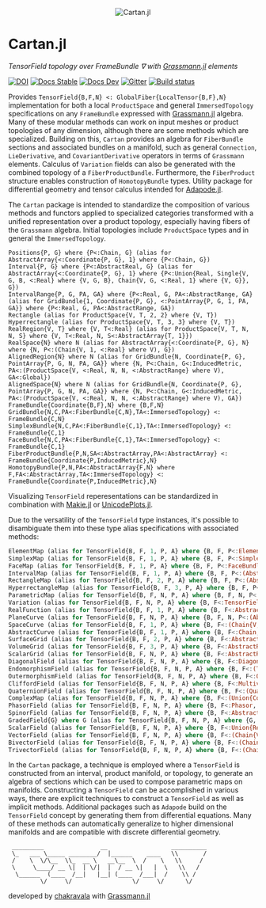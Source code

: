 <p align="center">
  <img src="./docs/src/assets/logo.png" alt="Cartan.jl"/>
</p>

# Cartan.jl

*TensorField topology over FrameBundle ∇ with [Grassmann.jl](https://github.com/chakravala/Grassmann.jl) elements*

[![DOI](https://zenodo.org/badge/673606851.svg)](https://zenodo.org/badge/latestdoi/673606851)
[![Docs Stable](https://img.shields.io/badge/docs-stable-blue.svg)](https://grassmann.crucialflow.com/stable)
[![Docs Dev](https://img.shields.io/badge/docs-dev-blue.svg)](https://grassmann.crucialflow.com/dev)
[![Gitter](https://badges.gitter.im/Grassmann-jl/community.svg)](https://gitter.im/Grassmann-jl/community?utm_source=badge&utm_medium=badge&utm_campaign=pr-badge)
[![Build status](https://ci.appveyor.com/api/projects/status/klhdg493nvs0oi7h?svg=true)](https://ci.appveyor.com/project/chakravala/cartan-jl)

Provides `TensorField{B,F,N} <: GlobalFiber{LocalTensor{B,F},N}` implementation for both a local `ProductSpace` and general `ImmersedTopology` specifications on any `FrameBundle` expressed with [Grassmann.jl](https://github.com/chakravala/Grassmann.jl) algebra.
Many of these modular methods can work on input meshes or product topologies of any dimension, although there are some methods which are specialized.
Building on this, `Cartan` provides an algebra for `FiberBundle` sections and associated bundles on a manifold, such as general `Connection`, `LieDerivative`, and `CovariantDerivative` operators in terms of `Grassmann` elements.
Calculus of `Variation` fields can also be generated with the combined topology of a `FiberProductBundle`.
Furthermore, the `FiberProduct` structure enables construction of `HomotopyBundle` types.
Utility package for differential geometry and tensor calculus intended for [Adapode.jl](https://github.com/chakravala/Adapode.jl).

The `Cartan` package is intended to standardize the composition of various methods and functors applied to specialized categories transformed with a unified representation over a product topology, especially having fibers of the `Grassmann` algebra.
Initial topologies include `ProductSpace` types and in general the `ImmersedTopology`.
```
Positions{P, G} where {P<:Chain, G} (alias for AbstractArray{<:Coordinate{P, G}, 1} where {P<:Chain, G})
Interval{P, G} where {P<:AbstractReal, G} (alias for AbstractArray{<:Coordinate{P, G}, 1} where {P<:Union{Real, Single{V, G, B, <:Real} where {V, G, B}, Chain{V, G, <:Real, 1} where {V, G}}, G})
IntervalRange{P, G, PA, GA} where {P<:Real, G, PA<:AbstractRange, GA} (alias for GridBundle{1, Coordinate{P, G}, <:PointArray{P, G, 1, PA, GA}} where {P<:Real, G, PA<:AbstractRange, GA})
Rectangle (alias for ProductSpace{V, T, 2, 2} where {V, T})
Hyperrectangle (alias for ProductSpace{V, T, 3, 3} where {V, T})
RealRegion{V, T} where {V, T<:Real} (alias for ProductSpace{V, T, N, N, S} where {V, T<:Real, N, S<:AbstractArray{T, 1}})
RealSpace{N} where N (alias for AbstractArray{<:Coordinate{P, G}, N} where {N, P<:(Chain{V, 1, <:Real} where V), G})
AlignedRegion{N} where N (alias for GridBundle{N, Coordinate{P, G}, PointArray{P, G, N, PA, GA}} where {N, P<:Chain, G<:InducedMetric, PA<:(ProductSpace{V, <:Real, N, N, <:AbstractRange} where V), GA<:Global})
AlignedSpace{N} where N (alias for GridBundle{N, Coordinate{P, G}, PointArray{P, G, N, PA, GA}} where {N, P<:Chain, G<:InducedMetric, PA<:(ProductSpace{V, <:Real, N, N, <:AbstractRange} where V), GA})
FrameBundle{Coordinate{B,F},N} where {B,F,N}
GridBundle{N,C,PA<:FiberBundle{C,N},TA<:ImmersedTopology} <: FrameBundle{C,N}
SimplexBundle{N,C,PA<:FiberBundle{C,1},TA<:ImmersedTopology} <: FrameBundle{C,1}
FaceBundle{N,C,PA<:FiberBundle{C,1},TA<:ImmersedTopology} <: FrameBundle{C,1}
FiberProductBundle{P,N,SA<:AbstractArray,PA<:AbstractArray} <: FrameBundle{Coordinate{P,InducedMetric},N}
HomotopyBundle{P,N,PA<:AbstractArray{F,N} where F,FA<:AbstractArray,TA<:ImmersedTopology} <: FrameBundle{Coordinate{P,InducedMetric},N}
```
Visualizing `TensorField` reperesentations can be standardized in combination with [Makie.jl](https://github.com/MakieOrg/Makie.jl) or [UnicodePlots.jl](https://github.com/JuliaPlots/UnicodePlots.jl).

Due to the versatility of the `TensorField` type instances, it's possible to disambiguate them into these type alias specifications with associated methods:
```Julia
ElementMap (alias for TensorField{B, F, 1, P, A} where {B, F, P<:ElementBundle, A})
SimplexMap (alias for TensorField{B, F, 1, P, A} where {B, F, P<:SimplexBundle, A})
FaceMap (alias for TensorField{B, F, 1, P, A} where {B, F, P<:FaceBundle, A})
IntervalMap (alias for TensorField{B, F, 1, P, A} where {B, F, P<:(AbstractArray{<:Coordinate{P, G}, 1} where {P<:Union{Real, Single{V, G, B, <:Real} where {V, G, B}, Chain{V, G, <:Real, 1} where {V, G}}, G}), A})
RectangleMap (alias for TensorField{B, F, 2, P, A} where {B, F, P<:(AbstractMatrix{<:Coordinate{P, G}} where {P<:(Chain{V, 1, <:Real} where V), G}), A})
HyperrectangleMap (alias for TensorField{B, F, 3, P, A} where {B, F, P<:(AbstractArray{<:Coordinate{P, G}, 3} where {P<:(Chain{V, 1, <:Real} where V), G}), A})
ParametricMap (alias for TensorField{B, F, N, P, A} where {B, F, N, P<:(AbstractArray{<:Coordinate{P, G}, N} where {N, P<:(Chain{V, 1, <:Real} where V), G}), A})
Variation (alias for TensorField{B, F, N, P, A} where {B, F<:TensorField, N, P, A})
RealFunction (alias for TensorField{B, F, 1, P, A} where {B, F<:AbstractReal, PA<:(AbstractVector{<:AbstractReal}), A})
PlaneCurve (alias for TensorField{B, F, N, P, A} where {B, F, N, P<:(AbstractArray{<:Coordinate{P, G}, N} where {N, P<:(Chain{V, 1, <:Real} where V), G}), A})
SpaceCurve (alias for TensorField{B, F, 1, P, A} where {B, F<:(Chain{V, G, Q, 3} where {V, G, Q}), P<:(AbstractVector{<:Coordinate{P, G}} where {P<:AbstractReal, G}), A})
AbstractCurve (alias for TensorField{B, F, 1, P, A} where {B, F<:Chain, P<:(AbstractVector{<:Coordinate{P, G}} where {P<:AbstractReal, G}), A})
SurfaceGrid (alias for TensorField{B, F, 2, P, A} where {B, F<:AbstractReal, P<:(AbstractMatrix{<:Coordinate{P, G}} where {P<:(Chain{V, 1, <:Real} where V), G}), A})
VolumeGrid (alias for TensorField{B, F, 3, P, A} where {B, F<:AbstractReal, P<:(AbstractArray{<:Coordinate{P, G}, 3} where {P<:(Chain{V, 1, <:Real} where V), G}), A})
ScalarGrid (alias for TensorField{B, F, N, P, A} where {B, F<:AbstractReal, N, P<:(AbstractArray{<:Coordinate{P, G}, N} where {P<:(Chain{V, 1, <:Real} where V), G}), A})
DiagonalField (alias for TensorField{B, F, N, P, A} where {B, F<:DiagonalOperator, N, P, A})
EndomorphismField (alias for TensorField{B, F, N, P, A} where {B, F<:(TensorOperator{V, V, T} where {V T<:(TensorAlgebra{V, <:TensorAlgebra{V}})}), N, P, A})
OutermorphismField (alias for TensorField{B, F, N, P, A} where {B, F<:Outermorphism, N, P, A})
CliffordField (alias for TensorField{B, F, N, P, A} where {B, F<:Multivector, N, P, A})
QuaternionField (alias for TensorField{B, F, N, P, A} where {B, F<:(Quaternion), N, P, A})
ComplexMap (alias for TensorField{B, F, N, P, A} where {B, F<:(Union{Complex{T}, Single{V, G, B, Complex{T}} where {V, G, B}, Chain{V, G, Complex{T}, 1} where {V, G}, Couple{V, B, T} where {V, B}, Phasor{V, B, T} where {V, B}} where T<:Real), N, P, A})
PhasorField (alias for TensorField{B, F, N, P, A} where {B, F<:Phasor, N, P, A})
SpinorField (alias for TensorField{B, F, N, P, A} where {B, F<:AbstractSpinor, N, P, A})
GradedField{G} where G (alias for TensorField{B, F, N, P, A} where {G, B, F<:(Chain{V, G} where V), N, P, A})
ScalarField (alias for TensorField{B, F, N, P, A} where {B, F<:Union{Real, Single{V, G, B, <:Real} where {V, G, B}, Chain{V, G, <:Real, 1} where {V, G}}, N, P, A})
VectorField (alias for TensorField{B, F, N, P, A} where {B, F<:(Chain{V, 1} where V), N, P, A})
BivectorField (alias for TensorField{B, F, N, P, A} where {B, F<:(Chain{V, 2} where V), N, P, A})
TrivectorField (alias for TensorField{B, F, N, P, A} where {B, F<:(Chain{V, 3} where V),N, P, A})
```

In the `Cartan` package, a technique is employed where a `TensorField` is constructed from an interval, product manifold, or topology, to generate an algebra of sections which can be used to compose parametric maps on manifolds.
Constructing a `TensorField` can be accomplished in various ways,
there are explicit techniques to construct a `TensorField` as well as implicit methods.
Additional packages such as `Adapode` build on the `TensorField` concept by generating them from differential equations.
Many of these methods can automatically generalize to higher dimensional manifolds and are compatible with discrete differential geometry.

```
 _________                __                  __________
 \_   ___ \_____ ________/  |______    ____   \\       /
 /    \  \/\__  \\_  __ \   __\__  \  /    \   \\     /
 \     \____/ __ \|  | \/|  |  / __ \|   |  \   \\   /
  \______  (____  /__|   |__| (____  /___|  /    \\ /
         \/     \/                 \/     \/      \/
```
developed by [chakravala](https://github.com/chakravala) with [Grassmann.jl](https://github.com/chakravala/Grassmann.jl)
